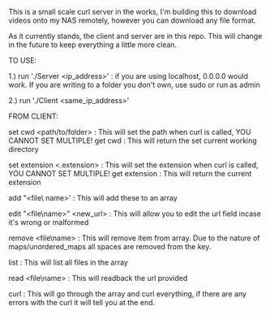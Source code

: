 This is a small scale curl server in the works,
I'm building this to download videos onto my NAS remotely,
however you can download any file format.

As it currently stands, the client and server are in this repo.
This will change in the future to keep everything a little more clean.

TO USE:

  1.) run './Server <ip_address>' : if you are using localhost, 0.0.0.0 would work. If you are writing to a folder you don't own, use sudo or run as admin

  2.) run './Client <same_ip_address>'

FROM CLIENT:

  set cwd <path/to/folder> : This will set the path when curl is called, YOU CANNOT SET MULTIPLE!
  get cwd : This will return the set current working directory

  set extension <.extension> : This will set the extension when curl is called, YOU CANNOT SET MULTIPLE!
  get extension : This will return the current extension
  
  add "<file\ name>' <url> : This will add these to an array

  edit "<file\name>" <new_url> : This will allow you to edit the url field incase it's wrong or malformed

  remove <file\name> : This will remove item from array. Due to the nature of maps/unordered_maps all spaces are removed from the key.

  list : This will list all files in the array

  read <file\name> : This will readback the url provided

  curl : This will go through the array and curl everything, if there are any errors with the curl it will tell you at the end.
